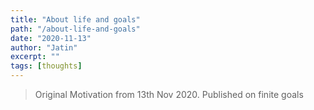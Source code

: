 ```yaml
---
title: "About life and goals"
path: "/about-life-and-goals"
date: "2020-11-13"
author: "Jatin"
excerpt: ""
tags: [thoughts]
---
```


> Original Motivation from 13th Nov 2020. Published on 
finite goals